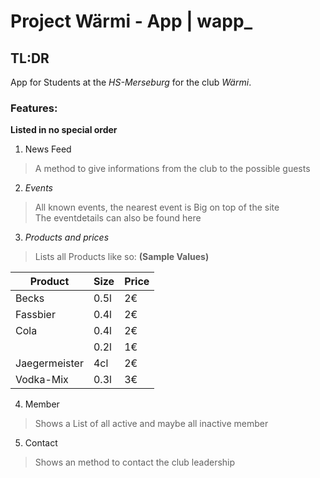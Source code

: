 # Project Wärmi - App | wapp_

## TL:DR

App for Students at the *HS-Merseburg* for the club *Wärmi*.

### Features:

**Listed in no special order**

1. News Feed
> A method to give informations from the club to the possible guests  

2. *Events* 
> All known events, the nearest event is Big on top of the site    
> The eventdetails can also be found here

3. *Products and prices*
> Lists all Products 
> like so: **(Sample Values)**

| Product          | Size          | Price   
| ---------------- | ------------- | -------------
| Becks            | 0.5l          | 2€ 
| Fassbier         | 0.4l          | 2€
| Cola             | 0.4l          | 2€
|                  | 0.2l          | 1€
| Jaegermeister    | 4cl           | 2€
| Vodka-Mix        | 0.3l          | 3€

4. Member
> Shows a List of all active and maybe all inactive member

5. Contact
> Shows an method to contact the club leadership  





